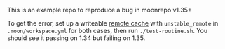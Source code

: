 This is an example repo to reproduce a bug in moonrepo v1.35+

To get the error, set up a writeable [remote cache](https://moonrepo.dev/docs/guides/remote-cache) with `unstable_remote` in `.moon/workspace.yml` for both cases, then run `./test-routine.sh`. You should see it passing on 1.34 but failing on 1.35.
